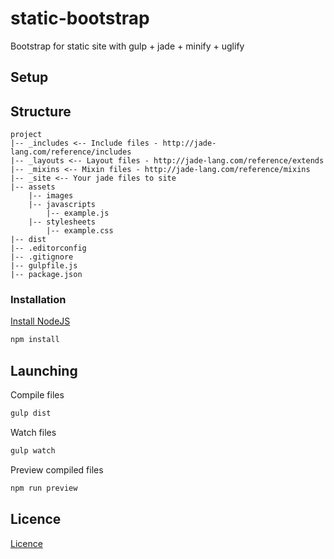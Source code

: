 # static-bootstrap

Bootstrap for static site with gulp + jade + minify + uglify

## Setup

## Structure

```
project
|-- _includes <-- Include files - http://jade-lang.com/reference/includes
|-- _layouts <-- Layout files - http://jade-lang.com/reference/extends
|-- _mixins <-- Mixin files - http://jade-lang.com/reference/mixins
|-- _site <-- Your jade files to site
|-- assets
    |-- images
    |-- javascripts
        |-- example.js
    |-- stylesheets
        |-- example.css
|-- dist
|-- .editorconfig
|-- .gitignore
|-- gulpfile.js
|-- package.json
```

### Installation

[Install NodeJS](https://nodejs.org/en)

```bash
npm install
```

## Launching

Compile files

```bash
gulp dist
```

Watch files

```bash
gulp watch
```

Preview compiled files

```bash
npm run preview
```

## Licence
[Licence](https://github.com/danielrohers/static-bootstrap/blob/master/LICENSE)
